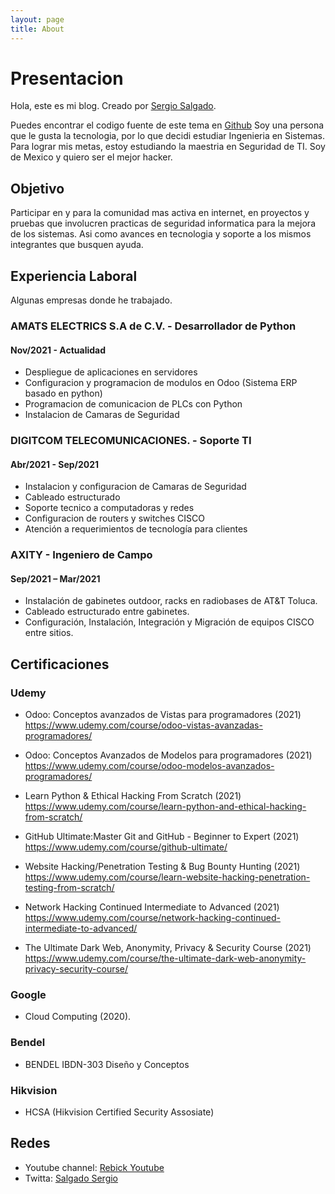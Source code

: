 ```yaml
---
layout: page
title: About
---
```

# [](#header-1)Presentacion
Hola, este es mi blog. Creado por <a rel="me" target="_blank" href="https://twitter.com/SalgadoSergio17">Sergio Salgado</a>.

Puedes encontrar el codigo fuente de este tema en <a href="https://github.com/SupunKavinda/jekyll-theme-leaf">Github</a>
Soy una persona que le gusta la tecnologia, por lo que decidi estudiar Ingenieria en Sistemas.  
Para lograr mis metas, estoy estudiando la maestria en Seguridad de TI. 
Soy de Mexico y quiero ser el mejor hacker.

## [](#header-2)Objetivo
Participar en y para la comunidad mas activa en internet, en proyectos y pruebas que involucren practicas de seguridad informatica para la mejora de los sistemas. Asi como avances en tecnologia y soporte a los mismos integrantes que busquen ayuda.

## [](#header-2)Experiencia Laboral

Algunas empresas donde he trabajado.

### [](#header-3) AMATS ELECTRICS S.A de C.V. - Desarrollador de Python
#### [](#header-4) Nov/2021 - Actualidad
*   Despliegue de aplicaciones en servidores
*   Configuracion y programacion de modulos en Odoo (Sistema ERP basado en python)
*   Programacion de comunicacion de PLCs con Python
*   Instalacion de Camaras de Seguridad

### [](#header-3) DIGITCOM TELECOMUNICACIONES. - Soporte TI
#### [](#header-4) Abr/2021 - Sep/2021
*   Instalacion y configuracion de Camaras de Seguridad
*   Cableado estructurado
*   Soporte tecnico a computadoras y redes
*   Configuracion de routers y switches CISCO
*   Atención a requerimientos de tecnología para clientes

### [](#header-3) AXITY - Ingeniero de Campo
#### [](#header-4) Sep/2021 – Mar/2021
*   Instalación de gabinetes outdoor, racks en radiobases de AT&T Toluca.
*   Cableado estructurado entre gabinetes.
*   Configuración, Instalación, Integración y Migración de equipos CISCO entre sitios.

## [](#header-2)Certificaciones

### [](#header-3)Udemy
*   Odoo: Conceptos avanzados de Vistas para programadores (2021) https://www.udemy.com/course/odoo-vistas-avanzadas-programadores/

*   Odoo: Conceptos Avanzados de Modelos para programadores (2021) https://www.udemy.com/course/odoo-modelos-avanzados-programadores/

*   Learn Python & Ethical Hacking From Scratch (2021) https://www.udemy.com/course/learn-python-and-ethical-hacking-from-scratch/

*   GitHub Ultimate:Master Git and GitHub - Beginner to Expert (2021) https://www.udemy.com/course/github-ultimate/

*   Website Hacking/Penetration Testing & Bug Bounty Hunting (2021) https://www.udemy.com/course/learn-website-hacking-penetration-testing-from-scratch/

*   Network Hacking Continued Intermediate to Advanced (2021) https://www.udemy.com/course/network-hacking-continued-intermediate-to-advanced/

*   The Ultimate Dark Web, Anonymity, Privacy & Security Course (2021) https://www.udemy.com/course/the-ultimate-dark-web-anonymity-privacy-security-course/

### [](#header-3)Google 
*   Cloud Computing (2020).

### [](#header-3)Bendel
*   BENDEL IBDN-303 Diseño y Conceptos

### [](#header-3)Hikvision
*   HCSA (Hikvision Certified Security Assosiate)

## [](#header-2)Redes
*   Youtube channel: <a href="http://youtube.com/user/xinexpek">Rebick Youtube</a>
*   Twitta: <a href="https://twitter.com/SalgadoSergio17">Salgado Sergio</a>
